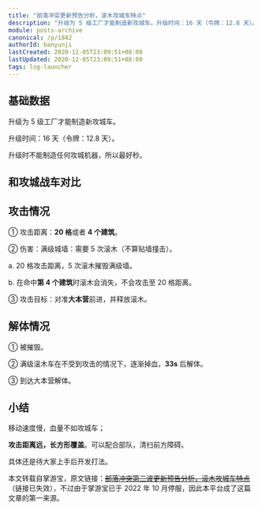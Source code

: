 ```yaml
---
title: "部落冲突更新预告分析，滚木攻城车特点"
description: "升级为 5 级工厂才能制造新攻城车。升级时间：16 天（令牌：12.8 天）。升级时不能制造任何攻城机器，所以最好秒。"
module: posts-archive
canonical: /p/1842
authorId: banyunji
lastCreated: 2020-12-05T23:09:51+08:00
lastUpdated: 2020-12-05T23:09:51+08:00
tags: log-launcher
---
```


## 基础数据

升级为 5 级工厂才能制造新攻城车。

升级时间：16 天（令牌：12.8 天）。

升级时不能制造任何攻城机器，所以最好秒。

<Pic src="/p/1842/ac2CdVoaD.png" width="901" height="282" alt="升级时不能建造攻城机器" :lazyLoading="false" />

## 和攻城战车对比

<Pic src="/p/1842/224XNxlbV.png" width="410" height="111" alt="攻城滚木车和攻城战车基础数据对比" :lazyLoading="false" />

## 攻击情况

① 攻击距离：**20 格**或者 **4 个建筑**。

② 伤害：满级城墙：需要 5 次滚木（不算贴墙撞击）。

a. 20 格攻击距离，5 次滚木摧毁满级墙。

<Pic src="/p/1842/d29weT_mS.gif" width="214" height="178" alt="攻城滚木车攻击图示" />

b. 在命中**第 4 个建筑**时滚木会消失，不会攻击至 20 格距离。

<Pic src="/p/1842/a1cnvuUiu.gif" width="317" height="233" alt="在命中第4个建筑时滚木会消失" />

③ 攻击目标：对准**大本营**前进，并释放滚木。

## 解体情况

① 被摧毁。

② 满级滚木车在不受到攻击的情况下，逐渐掉血，**33s** 后解体。

<Pic src="/p/1842/908g2jw.gif" width="249" height="189" alt="" />

③ 到达大本营解体。

## 小结

移动速度慢，血量不如攻城车；

**攻击距离远，长方形覆盖**。可以配合部队，清扫前方障碍。

具体还是待大家上手后开发打法。

<PostCopyright>
本文转载自掌游宝，原文链接：<a href="http://m.zhangyoubao.com/blzz/news/3370420198070008522" target="_blank" rel="nofollow noopener noreferrer"><s>部落冲突第三波更新预告分析，滚木攻城车特点</s></a>（链接已失效），不过由于掌游宝已于 2022 年 10 月停服，因此本平台成了这篇文章的第一来源。
</PostCopyright>